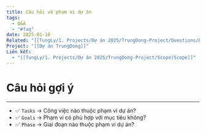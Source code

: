 ```yaml
---
title: Câu hỏi về phạm vi dự án
tags:
  - Q&A
  - "#faq"
date: 2025-01-18
Related: "[[TungLy/1. Projects/Dự án 2025/TrungDong-Project/Questions/Question]]"
Project: "[[Dự án TrungDong]]"
Liên kết:
  - "[[TungLy/1. Projects/Dự án 2025/TrungDong-Project/Scope|Scope]]"
---
```

# Câu hỏi gợi ý
---
- ✅ `Tasks` → Công việc nào thuộc phạm vi dự án?
- ✅ `Goals` → Phạm vi có phù hợp với mục tiêu không?
- ✅ `Phase` → Giai đoạn nào thuộc phạm vi dự án?